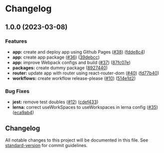 # Changelog

## 1.0.0 (2023-03-08)


### Features

* **app:** create and deploy app using Github Pages ([#38](https://github.com/MenSeb/react-packages-boilerplate/issues/38)) ([fdde8c4](https://github.com/MenSeb/react-packages-boilerplate/commit/fdde8c4f5bd7c2ce0149c1edc9c5246c93b71654))
* **app:** create app package ([#36](https://github.com/MenSeb/react-packages-boilerplate/issues/36)) ([39debcc](https://github.com/MenSeb/react-packages-boilerplate/commit/39debcc99531aa061f43f007d31887c4031956db))
* **app:** improve Webpack configs and build ([#37](https://github.com/MenSeb/react-packages-boilerplate/issues/37)) ([87fc07e](https://github.com/MenSeb/react-packages-boilerplate/commit/87fc07ee3362f9feda0131dbe179038a8e58fd9f))
* **packages:** create dummy package ([8927440](https://github.com/MenSeb/react-packages-boilerplate/commit/8927440575ffd42943195ba14f91aff621a01c38))
* **router:** update app with router using react-router-dom ([#40](https://github.com/MenSeb/react-packages-boilerplate/issues/40)) ([fd77b40](https://github.com/MenSeb/react-packages-boilerplate/commit/fd77b409d114a63d55f850a850d38d4a3ed64d67))
* **workflows:** create workflow release-please ([#10](https://github.com/MenSeb/react-packages-boilerplate/issues/10)) ([514e1d2](https://github.com/MenSeb/react-packages-boilerplate/commit/514e1d2449e1704c9f6f10c2adcaf0cd1e17919d))


### Bug Fixes

* **jest:** remove test doubles ([#12](https://github.com/MenSeb/react-packages-boilerplate/issues/12)) ([cdef433](https://github.com/MenSeb/react-packages-boilerplate/commit/cdef43308b1e67ca11409cf8e27c485c65fe8dcb))
* **lerna:** correct useWorkSpaces to useWorkspaces in lerna config ([#35](https://github.com/MenSeb/react-packages-boilerplate/issues/35)) ([eca9ab4](https://github.com/MenSeb/react-packages-boilerplate/commit/eca9ab463d63382450b0160488dc095a11dc19db))

## Changelog

All notable changes to this project will be documented in this file. See [standard-version](https://github.com/conventional-changelog/standard-version) for commit guidelines.
